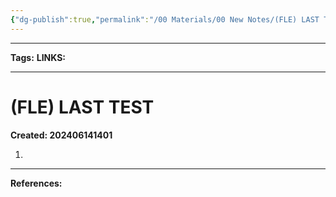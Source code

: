 ```yaml
---
{"dg-publish":true,"permalink":"/00 Materials/00 New Notes/(FLE) LAST TEST/"}
---
```




___
**Tags:**
**LINKS:**
___
# (FLE) LAST TEST
**Created: 202406141401**

1. 




___
**References:**